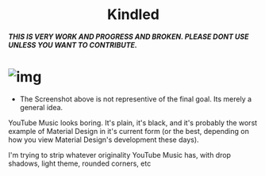 <h1 align="center">Kindled</h1>

***THIS IS VERY WORK AND PROGRESS AND BROKEN. PLEASE DONT USE UNLESS YOU WANT TO CONTRIBUTE.***

# ![img](https://files.catbox.moe/94yzty.png)

* The Screenshot above is not representive of the final goal. Its merely a general idea.

YouTube Music looks boring. It's plain, it's black, and it's probably the worst example of Material Design in it's current form (or the best, depending on how you view Material Design's development these days).

I'm trying to strip whatever originality YouTube Music has, with drop shadows, light theme, rounded corners, etc
